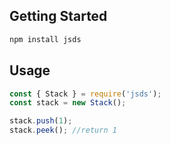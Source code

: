 ## Getting Started
```bash
npm install jsds
```

## Usage
```javascript
const { Stack } = require('jsds');
const stack = new Stack();

stack.push(1);
stack.peek(); //return 1
```
